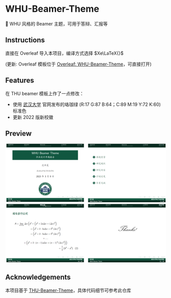 # WHU-Beamer-Theme
:cherry_blossom: WHU 风格的 Beamer 主题，可用于答辩、汇报等

## Instructions

直接在 Overleaf 导入本项目，编译方式选择 $Xe\LaTeX{}$

(更新: Overleaf 模板位于 [Overleaf: WHU-Beamer-Theme](https://www.overleaf.com/latex/templates/whu-beamer-theme/ngbfvsccrtqn)，可直接打开)

## Features

在 THU beamer 模板上作了一点修改：

- 使用 [武汉大学](https://www.whu.edu.cn/info/1153/3232.htm) 官网发布的珞珈绿 (R:17 G:87 B:64；C:89 M:19 Y:72 K:60) 标准色
- 更新 2022 版新校徽


## Preview
<img src="./preview.png" width="750" />


## Acknowledgements
本项目基于 [THU-Beamer-Theme](https://github.com/tuna/THU-Beamer-Theme)，具体代码细节可参考此仓库
